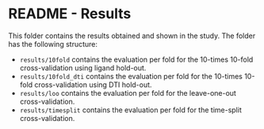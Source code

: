 # README - Results

This folder contains the results obtained and shown in the study.
The folder has the following structure:

 - `results/10fold` contains the evaluation per fold for the 10-times 10-fold cross-validation using ligand hold-out.
 - `results/10fold_dti` contains the evaluation per fold for the 10-times 10-fold cross-validation using DTI hold-out.
 - `results/loo` contains the evaluation per fold for the leave-one-out cross-validation.
 - `results/timesplit` contains the evaluation per fold for the time-split cross-validation.
